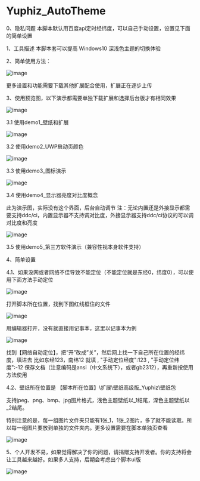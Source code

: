 # Yuphiz_AutoTheme

0、隐私问题
本脚本默认用百度api定时经纬度，可以自己手动设置，设置见下面的简单设置

1、工具描述
本脚本套可以提高 Windows10 深浅色主题的切换体验


2、简单使用方法：

![image](https://github.com/Yuphiz/Yuphiz_AutoTheme/blob/main/demo%E9%A2%84%E8%A7%88%E5%9B%BE/%E8%87%AA%E5%8A%A8%E4%B8%BB%E9%A2%98%E4%BD%BF%E7%94%A8%E5%9B%BE%E7%AE%80%E5%8D%95%E5%BF%AB%E9%80%9F%E4%BD%BF%E7%94%A8%E5%9B%BE.gif)

更多设置和功能需要下载其他扩展配合使用，扩展正在逐步上传



3、使用预览图，以下演示都需要单独下载扩展和选择后台版才有相同效果

![image](https://github.com/Yuphiz/Yuphiz_AutoTheme/blob/main/demo%E9%A2%84%E8%A7%88%E5%9B%BE/%E4%BD%BF%E7%94%A8demo1_%E5%A3%81%E7%BA%B8%E6%89%A9%E5%B1%95.gif)

3.1 使用demo1_壁纸和扩展


![image](https://github.com/Yuphiz/Yuphiz_AutoTheme/blob/main/demo%E9%A2%84%E8%A7%88%E5%9B%BE/%E4%BD%BF%E7%94%A8demo2_UWP%E5%90%AF%E5%8A%A8%E9%A1%B5%E9%A2%9C%E8%89%B2.gif)

3.2 使用demo2_UWP启动页颜色


![image](https://github.com/Yuphiz/Yuphiz_AutoTheme/blob/main/demo%E9%A2%84%E8%A7%88%E5%9B%BE/%E4%BD%BF%E7%94%A8demo3_%E5%9B%BE%E6%A0%87%E6%BC%94%E7%A4%BA.gif)

3.3 使用demo3_图标演示


![image](https://github.com/Yuphiz/Yuphiz_AutoTheme/blob/main/demo%E9%A2%84%E8%A7%88%E5%9B%BE/%E4%BD%BF%E7%94%A8demo4_%E6%98%BE%E7%A4%BA%E5%99%A8%E4%BA%AE%E5%BA%A6%E5%AF%B9%E6%AF%94%E5%BA%A6%E6%A6%82%E5%BF%B5%E9%A2%84%E8%A7%88.gif)

3.4 使用demo4_显示器亮度对比度概念

此为演示图，实际没有这个界面，后台自动调节
注：无论内置还是外接显示都需要支持ddc/ci，内置显示器不支持调对比度，外接显示器支持ddc/ci协议的可以调对比度和亮度


![image](https://github.com/Yuphiz/Yuphiz_AutoTheme/blob/main/demo%E9%A2%84%E8%A7%88%E5%9B%BE/%E4%BD%BF%E7%94%A8demo5_%E7%AC%AC%E4%B8%89%E6%96%B9%E8%BD%AF%E4%BB%B6.gif)

3.5 使用demo5_第三方软件演示（兼容性视本身软件支持）




4、简单设置

4.1、如果没网或者网络不佳导致不能定位（不能定位就是东经0，纬度0），可以使用下面方法手动定位

![image](https://github.com/Yuphiz/Yuphiz_AutoTheme/blob/main/demo%E9%A2%84%E8%A7%88%E5%9B%BE/q%26a%201%20%E5%AE%9A%E4%BD%8D%E9%97%AE%E9%A2%98.png)

打开脚本所在位置，找到下图红线框住的文件

![image](https://github.com/Yuphiz/Yuphiz_AutoTheme/blob/main/demo%E9%A2%84%E8%A7%88%E5%9B%BE/q%26a%201%20%E5%AE%9A%E4%BD%8D%E9%97%AE%E9%A2%98%E8%A7%A3%E7%AD%941.jpg)

用编辑器打开，没有就直接用记事本，这里以记事本为例

![image](https://github.com/Yuphiz/Yuphiz_AutoTheme/blob/main/demo%E9%A2%84%E8%A7%88%E5%9B%BE/q%26a%201%20%E5%AE%9A%E4%BD%8D%E9%97%AE%E9%A2%98%E8%A7%A3%E7%AD%942.png)

找到【网络自动定位】，把”开”改成”关”，然后网上找一下自己所在位置的经纬度，填进去
比如东经123，南纬12
就填
,     "手动定位经度":123
,     "手动定位纬度":-12
保存文档（注意编码是ansi（中文系统下），或者gb2312），再重新按使用方法使用



4.2、壁纸所在位置是 【脚本所在位置】\扩展\壁纸高级版_Yuphiz\壁纸包

支持jpeg、png、bmp、jpg图片格式，浅色主题壁纸以_1结尾，深色主题壁纸以_2结尾。

特别注意的是，每一组图片文件夹只能有1张_1，1张_2图片，多了就不能读取。所以每一组图片要放到单独的文件夹内。更多设置需要在脚本单独页查看

![image](https://github.com/Yuphiz/Yuphiz_AutoTheme/blob/main/demo%E9%A2%84%E8%A7%88%E5%9B%BE/q%26a%202%20%E5%A3%81%E7%BA%B8.png)




5、个人开发不易，如果觉得解决了你的问题，请捐赠支持开发者。你的支持将会让工具越来越好。如果多人支持，后期会考虑出个脚本ui版

![image](https://github.com/Yuphiz/Yuphiz_AutoTheme/blob/main/demo%E9%A2%84%E8%A7%88%E5%9B%BE/Yuphiz_Pay.jpg)
